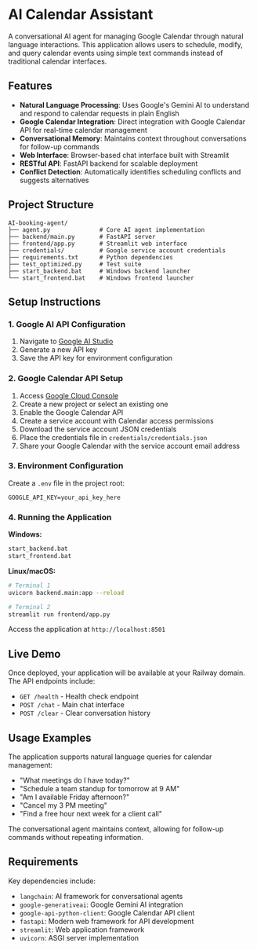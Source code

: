 # AI Calendar Assistant

A conversational AI agent for managing Google Calendar through natural language interactions. This application allows users to schedule, modify, and query calendar events using simple text commands instead of traditional calendar interfaces.

## Features

- **Natural Language Processing**: Uses Google's Gemini AI to understand and respond to calendar requests in plain English
- **Google Calendar Integration**: Direct integration with Google Calendar API for real-time calendar management
- **Conversational Memory**: Maintains context throughout conversations for follow-up commands
- **Web Interface**: Browser-based chat interface built with Streamlit
- **RESTful API**: FastAPI backend for scalable deployment
- **Conflict Detection**: Automatically identifies scheduling conflicts and suggests alternatives

## Project Structure

```
AI-booking-agent/
├── agent.py              # Core AI agent implementation
├── backend/main.py       # FastAPI server
├── frontend/app.py       # Streamlit web interface
├── credentials/          # Google service account credentials
├── requirements.txt      # Python dependencies
├── test_optimized.py     # Test suite
├── start_backend.bat     # Windows backend launcher
└── start_frontend.bat    # Windows frontend launcher
```

## Setup Instructions

### 1. Google AI API Configuration

1. Navigate to [Google AI Studio](https://makersuite.google.com/app/apikey)
2. Generate a new API key
3. Save the API key for environment configuration

### 2. Google Calendar API Setup

1. Access [Google Cloud Console](https://console.cloud.google.com/)
2. Create a new project or select an existing one
3. Enable the Google Calendar API
4. Create a service account with Calendar access permissions
5. Download the service account JSON credentials
6. Place the credentials file in `credentials/credentials.json`
7. Share your Google Calendar with the service account email address

### 3. Environment Configuration

Create a `.env` file in the project root:
```
GOOGLE_API_KEY=your_api_key_here
```

### 4. Running the Application

**Windows:**
```cmd
start_backend.bat
start_frontend.bat
```

**Linux/macOS:**
```bash
# Terminal 1
uvicorn backend.main:app --reload

# Terminal 2
streamlit run frontend/app.py
```

Access the application at `http://localhost:8501`



## Live Demo

Once deployed, your application will be available at your Railway domain. The API endpoints include:

- `GET /health` - Health check endpoint
- `POST /chat` - Main chat interface
- `POST /clear` - Clear conversation history

## Usage Examples

The application supports natural language queries for calendar management:

- "What meetings do I have today?"
- "Schedule a team standup for tomorrow at 9 AM"
- "Am I available Friday afternoon?"
- "Cancel my 3 PM meeting"
- "Find a free hour next week for a client call"

The conversational agent maintains context, allowing for follow-up commands without repeating information.


## Requirements

Key dependencies include:
- `langchain`: AI framework for conversational agents
- `google-generativeai`: Google Gemini AI integration
- `google-api-python-client`: Google Calendar API client
- `fastapi`: Modern web framework for API development
- `streamlit`: Web application framework
- `uvicorn`: ASGI server implementation




